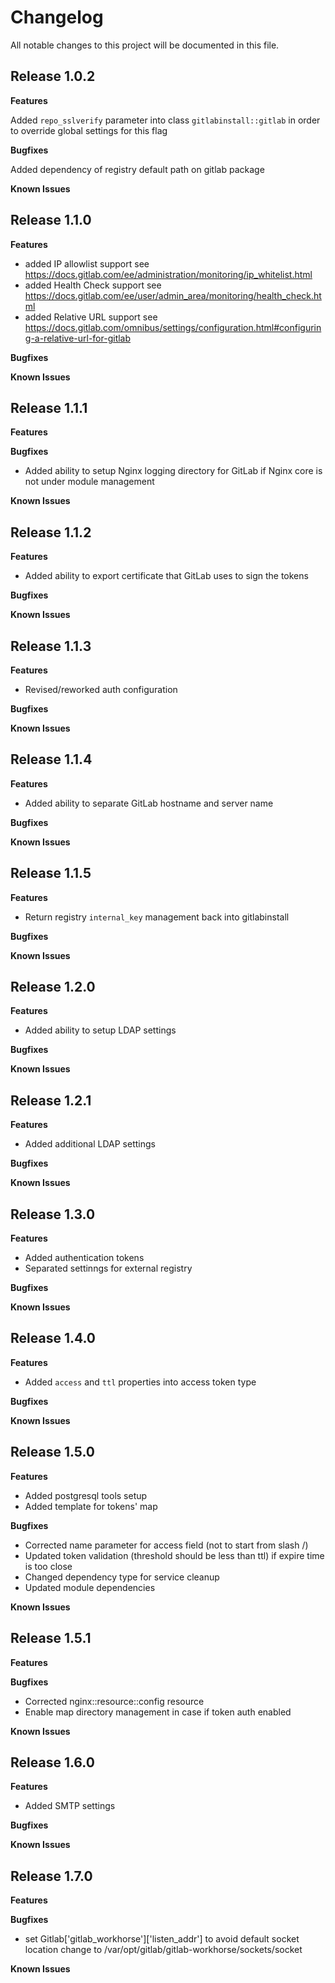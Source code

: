 # Changelog

All notable changes to this project will be documented in this file.

## Release 1.0.2

**Features**

Added `repo_sslverify` parameter into class `gitlabinstall::gitlab` in  order
to override global settings for this flag

**Bugfixes**

Added dependency of registry default path on gitlab package

**Known Issues**

## Release 1.1.0

**Features**

* added IP allowlist support
  see https://docs.gitlab.com/ee/administration/monitoring/ip_whitelist.html
* added Health Check support
  see https://docs.gitlab.com/ee/user/admin_area/monitoring/health_check.html
* added Relative URL support
  see https://docs.gitlab.com/omnibus/settings/configuration.html#configuring-a-relative-url-for-gitlab

**Bugfixes**

**Known Issues**

## Release 1.1.1

**Features**

**Bugfixes**

* Added ability to setup Nginx logging directory for GitLab if Nginx core is not
under module management

**Known Issues**

## Release 1.1.2

**Features**

* Added ability to export certificate that GitLab uses to sign the tokens

**Bugfixes**

**Known Issues**

## Release 1.1.3

**Features**

* Revised/reworked auth configuration

**Bugfixes**

**Known Issues**

## Release 1.1.4

**Features**

* Added ability to separate GitLab hostname and server name

**Bugfixes**

**Known Issues**

## Release 1.1.5

**Features**

* Return registry `internal_key` management back into gitlabinstall

**Bugfixes**

**Known Issues**

## Release 1.2.0

**Features**

* Added ability to setup LDAP settings

**Bugfixes**

**Known Issues**

## Release 1.2.1

**Features**

* Added additional LDAP settings

**Bugfixes**

**Known Issues**

## Release 1.3.0

**Features**

* Added authentication tokens
* Separated settinngs for external registry

**Bugfixes**

**Known Issues**

## Release 1.4.0

**Features**

* Added `access` and `ttl` properties into access token type

**Bugfixes**

**Known Issues**

## Release 1.5.0

**Features**

* Added postgresql tools setup
* Added template for tokens' map

**Bugfixes**

* Corrected name parameter for access field (not to start from slash /)
* Updated token validation (threshold should be less than ttl) if expire time
  is too close
* Changed dependency type for service cleanup
* Updated module dependencies

**Known Issues**

## Release 1.5.1

**Features**

**Bugfixes**

* Corrected nginx::resource::config resource
* Enable map directory management in case if token auth enabled

**Known Issues**

## Release 1.6.0

**Features**

* Added SMTP settings

**Bugfixes**

**Known Issues**

## Release 1.7.0

**Features**

**Bugfixes**

* set Gitlab['gitlab_workhorse']['listen_addr'] to avoid default socket location
  change to /var/opt/gitlab/gitlab-workhorse/sockets/socket

**Known Issues**